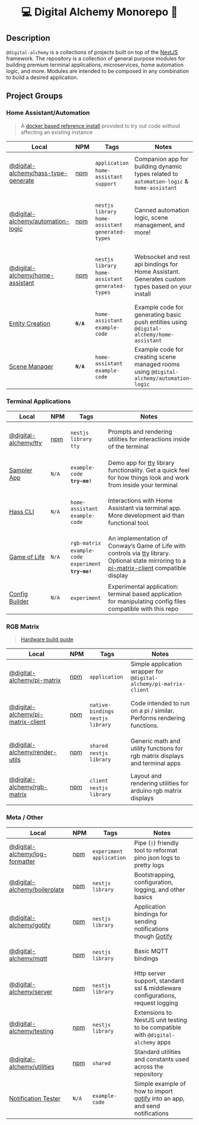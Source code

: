 
<h1 align="center">💻 Digital Alchemy Monorepo 🔮</h1>

## Description

`@digital-alchemy` is a collections of projects built on top of the [NestJS](https://nestjs.com/) framework. The repository is a collection of general purpose modules for building premium terminal applications, microservices, home automation logic, and more.
Modules are intended to be composed in any combination to build a desired application.

## Project Groups

### Home Assistant/Automation

> A [docker based reference install](./docker/homeassistant/) provided to try out code without affecting an existing instance

| Local | NPM | Tags | Notes |
| --- | --- | --- | --- |
| [@digital-alchemy/hass-type-generate](apps/hass-type-generate) | [npm](https://www.npmjs.com/package/@digital-alchemy/hass-type-generate) | <ul style="list-style:none;padding:0"><li style="white-space: nowrap">`application`</li><li style="white-space: nowrap">`home-assistant`</li><li style="white-space: nowrap">`support`</li></ul> | Companion app for building dynamic types related to `automation-logic` & `home-assistant` |
| [@digital-alchemy/automation-logic](libs/automation-logic) | [npm](https://www.npmjs.com/package/@digital-alchemy/automation-logic) | <ul style="list-style:none;padding:0"><li style="white-space: nowrap">`nestjs library`</li><li style="white-space: nowrap">`home-assistant`</li><li style="white-space: nowrap">`generated-types`</li></ul> | Canned automation logic, scene management, and more! |
| [@digital-alchemy/home-assistant](libs/home-assistant) | [npm](https://www.npmjs.com/package/@digital-alchemy/home-assistant)  | <ul style="list-style:none;padding:0"><li style="white-space: nowrap">`nestjs library`</li><li style="white-space: nowrap">`home-assistant`</li><li style="white-space: nowrap">`generated-types`</li></ul> | Websocket and rest api bindings for Home Assistant. Generates custom types based on your install |
| [Entity Creation](apps/entity-creation) | **`N/A`** | <ul style="list-style:none;padding:0"><li style="white-space: nowrap">`home-assistant`</li><li style="white-space: nowrap">`example-code`</li></ul> | Example code for generating basic push entities using `@digital-alchemy/home-assistant` |
| [Scene Manager](apps/scene-manager) | **`N/A`** | <ul style="list-style:none;padding:0"><li style="white-space: nowrap">`home-assistant`</li><li style="white-space: nowrap">`example-code`</li></ul> | Example code for creating scene managed rooms using `@digital-alchemy/automation-logic` |

### Terminal Applications

| Local | NPM | Tags | Notes |
| ---  | --- | --- | --- |
| [@digital-alchemy/tty](libs/tty) | [npm](https://www.npmjs.com/package/@digital-alchemy/tty) | <ul style="list-style:none;padding:0"><li style="white-space: nowrap">`nestjs library`</li><li style="white-space: nowrap">`tty`</li></ul> | Prompts and rendering utilities for interactions inside of the terminal |
| [Sampler App](apps/sampler-app) | `N/A` | <ul style="list-style:none;padding:0"><li style="white-space: nowrap">`example-code`</li><li style="white-space: nowrap">**`try-me!`**</li></ul> | Demo app for [tty](libs/tty) library functionality. Get a quick feel for how things look and work from inside your terminal |
| [Hass CLI](apps/hass-cli) | `N/A` | <ul style="list-style:none;padding:0"><li style="white-space: nowrap">`home-assistant`</li><li style="white-space: nowrap">`example-code`</li></ul> | Interactions with Home Assistant via terminal app. More development aid than functional tool. |
| [Game of Life](apps/game-of-life) | `N/A` | <ul style="list-style:none;padding:0"><li style="white-space: nowrap">`rgb-matrix`</li><li style="white-space: nowrap">`example-code`</li><li style="white-space: nowrap">`experiment`</li><li style="white-space: nowrap">**`try-me!`**</li></ul> | An implementation of Conway’s Game of Life with controls via [tty](libs/tty) library. Optional state mirroring to a [pi-matrix-client](libs/pi-matrix-client) compatible display |
| [Config Builder](apps/config-builder) | `N/A` | <ul style="list-style:none;padding:0"><li style="white-space: nowrap">`experiment`</li></ul> | Experimental application: terminal based application for manipulating config files compatible with this repo |

### RGB Matrix

> [Hardware build guide](./apps/pi-matrix/build.md)

| Local | NPM | Tags | Notes |
| --- | --- | --- | --- |
| [@digital-alchemy/pi-matrix](apps/pi-matrix) | [npm](https://www.npmjs.com/package/@digital-alchemy/pi-matrix) | <ul style="list-style:none;padding:0"><li style="white-space: nowrap">`application`</li></ul>  | Simple application wrapper for `@digital-alchemy/pi-matrix-client` |
| [@digital-alchemy/pi-matrix-client](libs/pi-matrix-client) | [npm](https://www.npmjs.com/package/@digital-alchemy/pi-matrix-client) | <ul style="list-style:none;padding:0"><li style="white-space: nowrap">`native-bindings`</li><li style="white-space: nowrap">`nestjs library`</li></ul> | Code intended to run on a pi / similar. Performs rendering functions. |
| [@digital-alchemy/render-utils](libs/render-utils) | [npm](https://www.npmjs.com/package/@digital-alchemy/render-utils) | <ul style="list-style:none;padding:0"><li style="white-space: nowrap">`shared`</li><li style="white-space: nowrap">`nestjs library`</li></ul> | Generic math and utility functions for rgb matrix displays and terminal apps |
| [@digital-alchemy/rgb-matrix](libs/rgb-matrix) | [npm](https://www.npmjs.com/package/@digital-alchemy/rgb-matrix) | <ul style="list-style:none;padding:0"><li style="white-space: nowrap">`client`</li><li style="white-space: nowrap">`nestjs library`</li></ul> | Layout and rendering utilities for arduino rgb matrix displays |

### Meta / Other

| Local | NPM | Tags | Notes |
| --- | --- | --- | --- |
| [@digital-alchemy/log-formatter](apps/log-formatter) | [npm](https://www.npmjs.com/package/@digital-alchemy/log-formatter) | <ul style="list-style:none;padding:0"><li style="white-space: nowrap">`experiment application`</li></ul> | Pipe (`\|`) friendly tool to reformat pino json logs to pretty logs |
| [@digital-alchemy/boilerplate](libs/boilerplate) | [npm](https://www.npmjs.com/package/@digital-alchemy/boilerplate) | <ul style="list-style:none;padding:0"><li style="white-space: nowrap">`nestjs library`</li></ul> | Bootstrapping, configuration, logging, and other basics |
| [@digital-alchemy/gotify](libs/gotify) | [npm](https://www.npmjs.com/package/@digital-alchemy/gotify) | <ul style="list-style:none;padding:0"><li style="white-space: nowrap">`nestjs library`</li></ul> | Application bindings for sending notifications though [Gotify](https://gotify.net/) |
| [@digital-alchemy/mqtt](libs/mqtt) | [npm](https://www.npmjs.com/package/@digital-alchemy/mqtt) | <ul style="list-style:none;padding:0"><li style="white-space: nowrap">`nestjs library`</li></ul> | Basic MQTT bindings |
| [@digital-alchemy/server](libs/server) | [npm](https://www.npmjs.com/package/@digital-alchemy/server) | <ul style="list-style:none;padding:0"><li style="white-space: nowrap">`nestjs library`</li></ul> | Http server support, standard ssl & middleware configurations, request logging |
| [@digital-alchemy/testing](libs/testing) | [npm](https://www.npmjs.com/package/@digital-alchemy/testing) | <ul style="list-style:none;padding:0"><li style="white-space: nowrap">`nestjs library`</li></ul> | Extensions to NestJS unit testing to be compatible with `@digital-alchemy` apps |
| [@digital-alchemy/utilities](libs/utilities) | [npm](https://www.npmjs.com/package/@digital-alchemy/utilities) | <ul style="list-style:none;padding:0"><li style="white-space: nowrap">`shared`</li></ul> | Standard utilities and constants used across the repository |
| [Notification Tester](apps/notification-tester) | `N/A` | <ul style="list-style:none;padding:0"><li style="white-space: nowrap">`example-code`</li></ul> | Simple example of how to import [gotify](libs/gotify) into an app, and send notifications |
